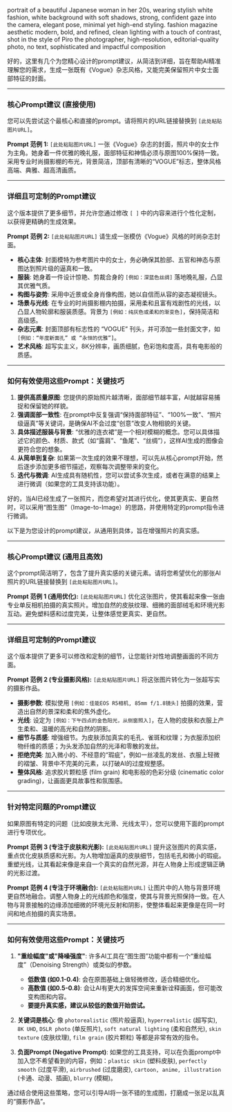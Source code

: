 

portrait of a beautiful Japanese woman in her 20s, wearing stylish white fashion, white background with soft shadows, strong, confident gaze into the camera, 
elegant pose, minimal yet high-end styling. fashion magazine aesthetic modern, bold, and refined, clean lighting with a touch of contrast, shot in the style of Piro the photographer, 
high-resolution, editorial-quality photo, no text, sophisticated and impactful composition


好的，这里有几个为您精心设计的prompt建议，从简洁到详细，旨在帮助AI精准理解您的需求，生成一张既有《Vogue》杂志风格，又能完美保留照片中女士面部特征的封面。

---

### 核心Prompt建议 (直接使用)

您可以先尝试这个最核心和直接的prompt。请将照片的URL链接替换到 `[此处粘贴图片URL]`。

**Prompt 范例 1:**
`[此处粘贴图片URL]` 一张《Vogue》杂志的封面，照片中的女士作为主角。她身着一件优雅的晚礼服，面部特征和神情必须与原图100%保持一致。采用专业时尚摄影棚的布光，背景简洁，顶部有清晰的“VOGUE”标志，整体风格高端、典雅、超高清画质。

---

### 详细且可定制的Prompt建议

这个版本提供了更多细节，并允许您通过修改 `[ ]` 中的内容来进行个性化定制，以获得更精确的生成效果。

**Prompt 范例 2:**
`[此处粘贴图片URL]` 请生成一张模仿《Vogue》风格的时尚杂志封面。
*   **核心主体**: 封面模特为参考图片中的女士，务必确保其脸部、五官和神态与原图达到照片级的逼真和一致。
*   **服装**: 她身着一件设计惊艳、剪裁合身的 `[例如：深蓝色丝绸]` 落地晚礼服，凸显其优雅气质。
*   **构图与姿势**: 采用中近景或全身肖像构图，她以自信而从容的姿态凝视镜头。
*   **场景与光线**: 在专业的时尚摄影棚内拍摄，采用柔和且富有戏剧性的光线，以凸显人物轮廓和服装质感。背景为 `[例如：纯灰色或柔和的渐变色]`，保持简洁和高级感。
*   **杂志元素**: 封面顶部有标志性的 “VOGUE” 刊头，并可添加一些封面文字，如 `[例如：“年度新面孔” 或 “永恒的优雅”]`。
*   **艺术风格**: 超写实主义，8K分辨率，画质细腻，色彩饱和度高，具有电影般的质感。

---

### 如何有效使用这些Prompt：关键技巧

1.  **提供高质量原图**: 您提供的原始照片越清晰，面部细节越丰富，AI就越容易捕捉和保留她的样貌。
2.  **强调面部一致性**: 在prompt中反复强调“保持面部特征”、“100%一致”、“照片级逼真”等关键词，是确保AI不会过度“创意”改变人物相貌的关键。
3.  **具体描述服装与背景**: “优雅的连衣裙”是一个相对模糊的概念。您可以具体描述它的颜色、材质、款式（如“露肩”、“鱼尾”、“丝绸”），这样AI生成的图像会更符合您的想象。
4.  **从简单到复杂**: 如果第一次生成的效果不理想，可以先从核心prompt开始，然后逐步添加更多细节描述，观察每次调整带来的变化。
5.  **迭代与微调**: AI生成具有随机性，您可以尝试多次生成，或者在满意的结果上进行微调（如果您的工具支持该功能）。



好的，当AI已经生成了一张照片，而您希望对其进行优化，使其更真实、更自然时，可以采用“图生图”（Image-to-Image）的思路，并使用特定的prompt指令进行微调。

以下是为您设计的prompt建议，从通用到具体，旨在增强照片的真实感。

---

### 核心Prompt建议 (通用且高效)

这个prompt简洁明了，包含了提升真实感的关键元素。请将您希望优化的那张AI照片的URL链接替换到 `[此处粘贴图片URL]`。

**Prompt 范例 1 (通用优化):**
`[此处粘贴图片URL]` 优化这张图片，使其看起来像一张由专业单反相机拍摄的真实照片。增加自然的皮肤纹理、细微的面部绒毛和环境光影互动。避免塑料感和过度完美，让整体感觉更真实、更自然。

---

### 详细且可定制的Prompt建议

这个版本提供了更多可以修改和定制的细节，让您能针对性地调整画面的不同方面。

**Prompt 范例 2 (专业摄影风格):**
`[此处粘贴图片URL]` 将这张图片转化为一张超写实的摄影作品。
*   **摄影参数**: 模拟使用 `[例如：佳能EOS R5相机, 85mm f/1.8镜头]` 拍摄的效果，营造出自然的景深和柔和的焦外虚化。
*   **光线**: 设定为 `[例如：下午四点的金色阳光，从侧窗照入]`，在人物的皮肤和衣服上产生柔和、温暖的高光和自然的阴影。
*   **细节与质感**: 增强细节。为皮肤添加真实的毛孔、雀斑和纹理；为衣服添加织物纤维的质感；为头发添加自然的光泽和零散的发丝。
*   **拒绝完美**: 加入微小的、不经意的“瑕疵”，例如一丝凌乱的发丝、衣服上轻微的褶皱、背景中不完美的元素，以打破AI的过度规整感。
*   **整体风格**: 追求胶片颗粒感 (film grain) 和电影般的色彩分级 (cinematic color grading)，让画面更具故事性和氛围感。

---

### 针对特定问题的Prompt建议

如果原图有特定的问题（比如皮肤太光滑、光线太平），您可以使用下面的prompt进行专项优化。

**Prompt 范例 3 (专注于皮肤和光影):**
`[此处粘贴图片URL]` 提升这张图片的真实感，重点优化皮肤质感和光影。为人物增加逼真的皮肤细节，包括毛孔和微小的瑕疵。重塑光线，让其看起来像是来自一个真实的自然光源，并在人物身上形成逻辑正确的光影过渡。

**Prompt 范例 4 (专注于环境融合):**
`[此处粘贴图片URL]` 让图片中的人物与背景环境更自然地融合。调整人物身上的光线颜色和强度，使其与背景光照保持一致。在人物与背景接触的边缘添加细微的环境光反射和阴影，使整体看起来更像是在同一时间和地点拍摄的真实场景。

---

### 如何有效使用这些Prompt：关键技巧

1.  **"重绘幅度"或"降噪强度"**: 许多AI工具在“图生图”功能中都有一个“重绘幅度”（Denoising Strength）或类似的参数。
    *   **低数值 (如0.1-0.4)**: 会在原图基础上做轻微修改，适合精细优化。
    *   **高数值 (如0.5-0.8)**: 会让AI有更大的发挥空间来重新诠释画面，但可能改变构图和内容。
    *   **要提升真实感，建议从较低的数值开始尝试。**

2.  **关键词是核心**: 像 `photorealistic` (照片般逼真), `hyperrealistic` (超写实), `8K UHD`, `DSLR photo` (单反照片), `soft natural lighting` (柔和自然光), `skin texture` (皮肤纹理), `film grain` (胶片颗粒) 等都是非常有效的指令。

3.  **负面Prompt (Negative Prompt)**: 如果您的工具支持，可以在负面prompt中加入您不希望看到的内容，例如：`plastic skin` (塑料皮肤), `perfectly smooth` (过度平滑), `airbrushed` (过度磨皮), `cartoon, anime, illustration` (卡通、动漫、插画), `blurry` (模糊)。

通过结合使用这些策略，您可以引导AI将一张不错的生成图，打磨成一张足以乱真的“摄影作品”。
